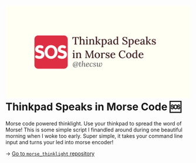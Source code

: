 ![preview](./preview.png)
Thinkpad Speaks in Morse Code 🆘
===============================

Morse code powered thinklight. Use your thinkpad to spread the word of
Morse! This is some simple script I finandled around during one
beautiful morning when I woke too early. Super simple, it takes your
command line input and turns your led into morse encoder!

-\> [Go to `morse_thinklight`
repository](https://github.com/thecsw/morse_thinklight)
